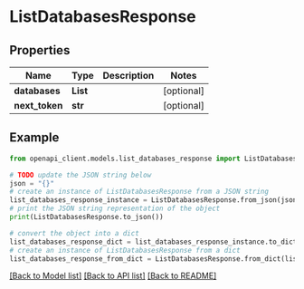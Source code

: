 # ListDatabasesResponse


## Properties

Name | Type | Description | Notes
------------ | ------------- | ------------- | -------------
**databases** | **List** |  | [optional] 
**next_token** | **str** |  | [optional] 

## Example

```python
from openapi_client.models.list_databases_response import ListDatabasesResponse

# TODO update the JSON string below
json = "{}"
# create an instance of ListDatabasesResponse from a JSON string
list_databases_response_instance = ListDatabasesResponse.from_json(json)
# print the JSON string representation of the object
print(ListDatabasesResponse.to_json())

# convert the object into a dict
list_databases_response_dict = list_databases_response_instance.to_dict()
# create an instance of ListDatabasesResponse from a dict
list_databases_response_from_dict = ListDatabasesResponse.from_dict(list_databases_response_dict)
```
[[Back to Model list]](../README.md#documentation-for-models) [[Back to API list]](../README.md#documentation-for-api-endpoints) [[Back to README]](../README.md)


